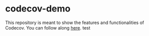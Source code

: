 # codecov-demo

This repository is meant to show the features and functionalities of Codecov. You can follow along [here](https://docs.codecov.com/docs/codecov-tutorial).
test
